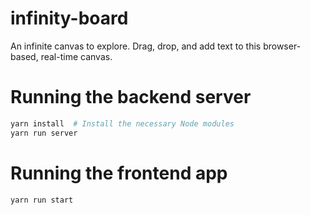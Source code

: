 # infinity-board
 An infinite canvas to explore. Drag, drop, and add text to this browser-based, real-time canvas.

# Running the backend server

```bash
yarn install  # Install the necessary Node modules
yarn run server
```

# Running the frontend app

```bash
yarn run start
```